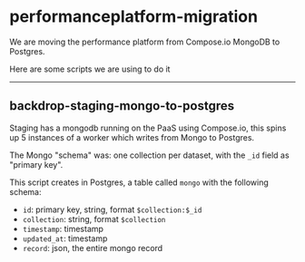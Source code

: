 # performanceplatform-migration

We are moving the performance platform from Compose.io MongoDB to Postgres.

Here are some scripts we are using to do it

---

## backdrop-staging-mongo-to-postgres

Staging has a mongodb running on the PaaS using Compose.io, this spins up 5
instances of a worker which writes from Mongo to Postgres.

The Mongo "schema" was: one collection per dataset, with the `_id` field as
"primary key".

This script creates in Postgres, a table called `mongo` with the following
schema:
- `id`: primary key, string, format `$collection:$_id`
- `collection`: string, format `$collection`
- `timestamp`: timestamp
- `updated_at`: timestamp
- `record`: json, the entire mongo record
